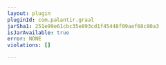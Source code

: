 ```yaml
---
layout: plugin
pluginId: com.palantir.graal
jarSha1: 251e99e61cbc35e893cd1f45448f09aef68c80a3
isJarAvailable: true
error: NONE
violations: []

---
```

